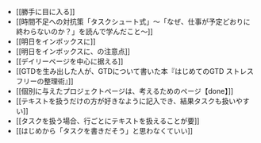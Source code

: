 - [[勝手に目に入る]]
- [[時間不足への対抗策「タスクシュート式」〜「なぜ、仕事が予定どおりに終わらないのか？」を読んで学んだこと〜]]
- [[明日をインボックスに]]
- [[明日をインボックスに、の注意点]]
- [[デイリーページを中心に据える]]
- [[GTDを生み出した人が、GTDについて書いた本『はじめてのGTD ストレスフリーの整理術』]]
- [[個別に与えたプロジェクトページは、考えるためのページ【done】]]
- [[テキストを扱うだけの方が好きなように記入でき、結果タスクも扱いやすい]]
- [[タスクを扱う場合、行ごとにテキストを扱えることが要]]
- [[はじめから「タスクを書きだそう」と思わなくていい]]